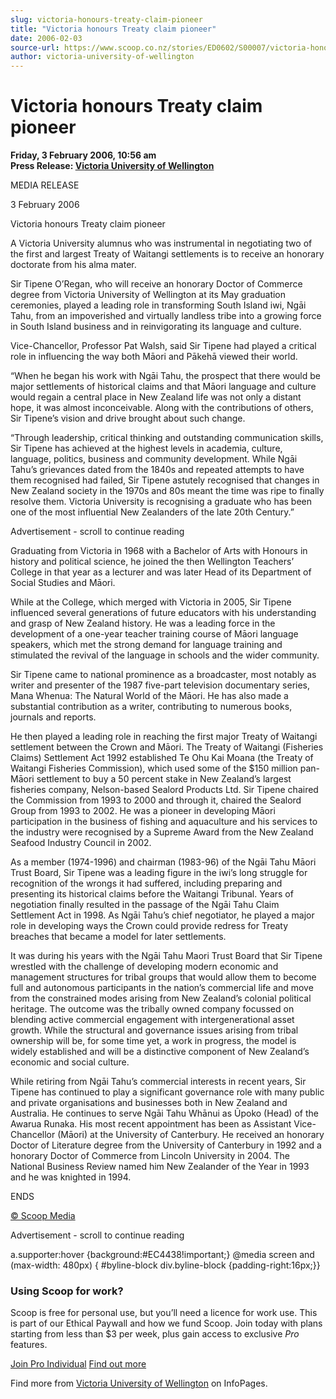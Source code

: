 ```yaml
---
slug: victoria-honours-treaty-claim-pioneer
title: "Victoria honours Treaty claim pioneer"
date: 2006-02-03
source-url: https://www.scoop.co.nz/stories/ED0602/S00007/victoria-honours-treaty-claim-pioneer.htm
author: victoria-university-of-wellington
---
```

Victoria honours Treaty claim pioneer
=====================================

**Friday, 3 February 2006, 10:56 am**  
**Press Release: [Victoria University of Wellington](https://info.scoop.co.nz/Victoria_University_of_Wellington)**

MEDIA RELEASE

  
3 February 2006

  
Victoria honours Treaty claim pioneer

A Victoria University alumnus who was instrumental in negotiating two of the first and largest Treaty of Waitangi settlements is to receive an honorary doctorate from his alma mater.

Sir Tipene O’Regan, who will receive an honorary Doctor of Commerce degree from Victoria University of Wellington at its May graduation ceremonies, played a leading role in transforming South Island iwi, Ngāi Tahu, from an impoverished and virtually landless tribe into a growing force in South Island business and in reinvigorating its language and culture.

Vice-Chancellor, Professor Pat Walsh, said Sir Tipene had played a critical role in influencing the way both Māori and Pākehā viewed their world.

“When he began his work with Ngāi Tahu, the prospect that there would be major settlements of historical claims and that Māori language and culture would regain a central place in New Zealand life was not only a distant hope, it was almost inconceivable. Along with the contributions of others, Sir Tipene’s vision and drive brought about such change.

“Through leadership, critical thinking and outstanding communication skills, Sir Tipene has achieved at the highest levels in academia, culture, language, politics, business and community development. While Ngāi Tahu’s grievances dated from the 1840s and repeated attempts to have them recognised had failed, Sir Tipene astutely recognised that changes in New Zealand society in the 1970s and 80s meant the time was ripe to finally resolve them. Victoria University is recognising a graduate who has been one of the most influential New Zealanders of the late 20th Century.”

Advertisement - scroll to continue reading





Graduating from Victoria in 1968 with a Bachelor of Arts with Honours in history and political science, he joined the then Wellington Teachers’ College in that year as a lecturer and was later Head of its Department of Social Studies and Māori.

While at the College, which merged with Victoria in 2005, Sir Tipene influenced several generations of future educators with his understanding and grasp of New Zealand history. He was a leading force in the development of a one-year teacher training course of Māori language speakers, which met the strong demand for language training and stimulated the revival of the language in schools and the wider community.

Sir Tipene came to national prominence as a broadcaster, most notably as writer and presenter of the 1987 five-part television documentary series, Mana Whenua: The Natural World of the Māori. He has also made a substantial contribution as a writer, contributing to numerous books, journals and reports.

He then played a leading role in reaching the first major Treaty of Waitangi settlement between the Crown and Māori. The Treaty of Waitangi (Fisheries Claims) Settlement Act 1992 established Te Ohu Kai Moana (the Treaty of Waitangi Fisheries Commission), which used some of the $150 million pan-Māori settlement to buy a 50 percent stake in New Zealand’s largest fisheries company, Nelson-based Sealord Products Ltd. Sir Tipene chaired the Commission from 1993 to 2000 and through it, chaired the Sealord Group from 1993 to 2002. He was a pioneer in developing Māori participation in the business of fishing and aquaculture and his services to the industry were recognised by a Supreme Award from the New Zealand Seafood Industry Council in 2002.

As a member (1974-1996) and chairman (1983-96) of the Ngāi Tahu Māori Trust Board, Sir Tipene was a leading figure in the iwi’s long struggle for recognition of the wrongs it had suffered, including preparing and presenting its historical claims before the Waitangi Tribunal. Years of negotiation finally resulted in the passage of the Ngāi Tahu Claim Settlement Act in 1998. As Ngāi Tahu’s chief negotiator, he played a major role in developing ways the Crown could provide redress for Treaty breaches that became a model for later settlements.

  
It was during his years with the Ngāi Tahu Maori Trust Board that Sir Tipene wrestled with the challenge of developing modern economic and management structures for tribal groups that would allow them to become full and autonomous participants in the nation’s commercial life and move from the constrained modes arising from New Zealand’s colonial political heritage. The outcome was the tribally owned company focussed on blending active commercial engagement with intergenerational asset growth. While the structural and governance issues arising from tribal ownership will be, for some time yet, a work in progress, the model is widely established and will be a distinctive component of New Zealand’s economic and social culture.

While retiring from Ngāi Tahu’s commercial interests in recent years, Sir Tipene has continued to play a significant governance role with many public and private organisations and businesses both in New Zealand and Australia. He continues to serve Ngāi Tahu Whānui as Ūpoko (Head) of the Awarua Runaka. His most recent appointment has been as Assistant Vice-Chancellor (Māori) at the University of Canterbury. He received an honorary Doctor of Literature degree from the University of Canterbury in 1992 and a honorary Doctor of Commerce from Lincoln University in 2004. The National Business Review named him New Zealander of the Year in 1993 and he was knighted in 1994.

  
ENDS

[© Scoop Media](http://www.scoop.co.nz/about/terms.html)  

Advertisement - scroll to continue reading



a.supporter:hover {background:#EC4438!important;} @media screen and (max-width: 480px) { #byline-block div.byline-block {padding-right:16px;}}

### Using Scoop for work?

Scoop is free for personal use, but you’ll need a licence for work use. This is part of our Ethical Paywall and how we fund Scoop. Join today with plans starting from less than $3 per week, plus gain access to exclusive _Pro_ features.  
  
[Join Pro Individual](https://pro.scoop.co.nz/Individual/?from=ProIn24) [Find out more](https://pro.scoop.co.nz/using-scoop-for-work/?from=ProIn24)

Find more from [Victoria University of Wellington](https://info.scoop.co.nz/Victoria_University_of_Wellington) on InfoPages.